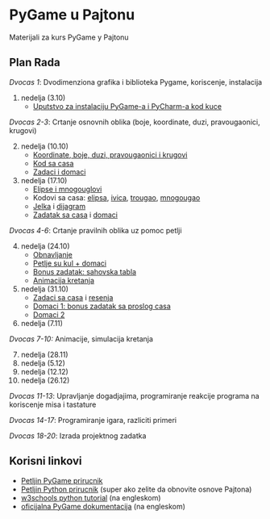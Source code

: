 # PyGame u Pajtonu
Materijali za kurs PyGame у Pajtonu

## Plan Rada

*Dvocas 1*: Dvodimenziona grafika i biblioteka Pygame, koriscenje, instalacija

1. nedelja (3.10)
    * [Uputstvo za instalaciju PyGame-a i PyCharm-a kod kuce](cas_1/instalacija_kod_kuce.md)

*Dvocas 2-3*: Crtanje osnovnih oblika (boje, koordinate, duzi, pravougaonici, krugovi)  

2. nedelja (10.10)
   * [Koordinate, boje, duzi, pravougaonici i krugovi](cas_2/2_crtanje_osnovnih_oblika.md)
   * [Kod sa casa](cas_2/cas_2.py)
   * [Zadaci i domaci](cas_2/zadaci.jpg)
3. nedelja (17.10)
    * [Elipse i mnogouglovi](cas_3/3_crtanje_elipsi_mnogouglova.md)
    * Kodovi sa casa: 
      [elipsa](cas_3/elipsa.py),
      [ivica](cas_3/ivica.py),
      [trougao](cas_3/trougao.py),
      [mnogougao](cas_3/mnogougao.py)
    * [Jelka](cas_3/jelka.py) i [dijagram](cas_3/jelka.jpg)
    * [Zadatak sa casa](cas_3/zvezda.jpg) i [domaci](cas_3/3_domaci.md)

*Dvocas 4-6*: Crtanje pravilnih oblika uz pomoc petlji

4. nedelja (24.10)  
    * [Obnavljanje](cas_4/4_obnavljanje.md)
    * [Petlje su kul + domaci](cas_4/4_zadaci_i_domaci.md)
    * [Bonus zadatak: sahovska tabla](cas_4/4_bonus.md)
    * [Animacija kretanja](cas_4/4_animacija.md)
5. nedelja (31.10)
    * [Zadaci sa casa](cas_5/5_petlje_vezbanje.md) i [resenja](cas_5)
    * [Domaci 1: bonus zadatak sa proslog casa](cas_4/4_bonus.md)
    * [Domaci 2](cas_5/5_domaci.md)
6. nedelja (7.11)

*Dvocas 7-10:* Animacije, simulacija kretanja

07. nedelja (28.11)
08. nedelja (5.12)
09. nedelja (12.12)
10. nedelja (26.12)

*Dvocas 11-13*: Upravljanje dogadjajima, programiranje reakcije programa na koriscenje misa i tastature

*Dvocas 14-17*: Programiranje igara, razliciti primeri

*Dvocas 18-20*: Izrada projektnog zadatka
 
## Korisni linkovi
* [Petljin PyGame prirucnik](https://petlja.org/biblioteka/r/kursevi/pygame-prirucnik)
* [Petljin Python prirucnik](https://petlja.org/biblioteka/r/kursevi/prirucnik-python) (super ako zelite da obnovite osnove Pajtona)
* [w3schools python tutorial](https://www.w3schools.com/python/default.asp) (na engleskom)
* [oficijalna PyGame dokumentacija](https://www.pygame.org/docs/) (na engleskom)

